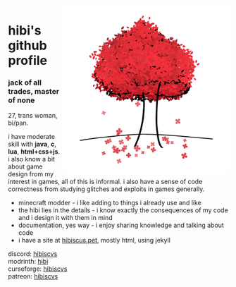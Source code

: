 <body>
	<img src="https://github.com/Hibiii/Hibiii/raw/main/red_tree.png" align="right" width=380>
	<h1>hibi's github profile</h1>
	<h3>jack of all trades, master of none</h3>
	<p>27, trans woman, bi/pan.</p>
	<p>i have moderate skill with <b>java</b>, <b>c</b>, <b>lua</b>, <b>html+css+js</b>. i also know a bit about game design from my interest in games, all of this is informal. i also have a sense of code correctness from studying glitches and exploits in games generally.</p>
	<ul>
		<li>minecraft modder - i like adding to things i already use and like</li>
		<li>the hibi lies in the details - i know exactly the consequences of my code and i design it with them in mind</li>
		<li>documentation, yes way - i enjoy sharing knowledge and talking about code</li>
		<li>i have a site at <a href="https://hibiscus.pet/">hibiscus.pet</a>, mostly html, using jekyll</li>
	</ul>
	<p>
		discord: <a href="https://discord.com/users/593318273207238656">hibiscvs</a><br/>
		modrinth: <a href="https://modrinth.com/user/hibi">hibi</a><br/>
		curseforge: <a href="https://www.curseforge.com/members/hibiscvs/projects">hibiscvs</a><br/>
		patreon: <a href="https://patreon.com/hibiscvs">hibiscvs</a>
	</p>
</body>
